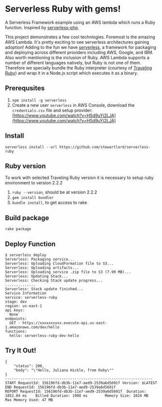 # Serverless Ruby with gems!

A Serverless Framework example using an AWS lambda which runs a Ruby function. Inspired by [serverless-php](https://github.com/ZeroSharp/serverless-php). 

This project demonstrates a few cool technlogies. Foremost is the amazing AWS Lambda. It's pretty exciting to see serverless architectures gaining adoption! Adding to the fun we have [serverless](https://serverless.com/), a framework for packaging and deploying across different providers including AWS, Google, and IBM. Also worth mentioning is the inclusion of Ruby. AWS Lambda supports a number of different languages natively, but Ruby is not one of them. Therefore we specially bundle the Ruby interpreter (courtesy of [Traveling Ruby](http://phusion.github.io/traveling-ruby/)) and wrap it in a Node.js script which executes it as a binary.

## Prerequsites

1. `npm install -g serverless`
2. Create a new user `serverless` in AWS Console, download the `credentials.csv` file and setup provider: [https://www.youtube.com/watch?v=HSd9uYj2LJA](https://www.youtube.com/watch?v=HSd9uYj2LJA)

## Install

```
serverless install --url https://github.com/stewartlord/serverless-ruby
```

## Ruby version
To work with selected Traveling Ruby version it is necessary to setup ruby environment to version 2.2.2 
1. `ruby --version`, should be at version 2.2.2
2. `gem install bundler`
3. `bundle install`, to get access to rake

## Build package
```
rake package
```

## Deploy Function
```
$ serverless deploy
Serverless: Packaging service...
Serverless: Uploading CloudFormation file to S3...
Serverless: Uploading artifacts...
Serverless: Uploading service .zip file to S3 (7.99 MB)...
Serverless: Updating Stack...
Serverless: Checking Stack update progress...
..............
Serverless: Stack update finished...
Service Information
service: serverless-ruby
stage: dev
region: us-east-1
api keys:
  None
endpoints:
  GET - https://xxxxxxxxxx.execute-api.us-east-1.amazonaws.com/dev/hello
functions:
  hello: serverless-ruby-dev-hello
```

## Try It Out!
```
{
    "status": 200,
    "body": "\"Hello, Juliana Hickle, from Ruby\""
}
--------------------------------------------------------------------
START RequestId: 156196fd-db3b-11e7-aed9-2539a6d5691f Version: $LATEST
END RequestId: 156196fd-db3b-11e7-aed9-2539a6d5691f
REPORT RequestId: 156196fd-db3b-11e7-aed9-2539a6d5691f  Duration: 1852.04 ms    Billed Duration: 1900 ms        Memory Size: 1024 MB    Max Memory Used: 47 MB
```
